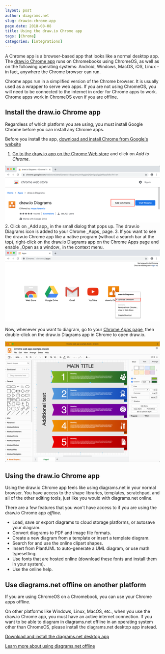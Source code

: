 ```yaml
---
layout: post
author: diagrams.net
slug: drawio-chrome-app
page.date: 2018-08-08
title: Using the draw.io Chrome app
tags: [Chrome]
categories: [integrations]
---
```


A Chrome app is a browser-based app that looks like a normal desktop app. The [draw.io Chrome app](https://chrome.google.com/webstore/detail/drawio-diagrams/onlkggianjhjenigcpigpjehhpplldkc?hl=en) runs on Chromebooks using ChromeOS, as well as on the following operating systems: Android, Windows, MacOS, iOS, Linux - in fact, anywhere the Chrome browser can run.

Chrome apps run in a simplified version of the Chrome browser. It is usually used as a wrapper to serve web apps. If you are not using ChromeOS, you will need to be connected to the internet in order for Chrome apps to work. Chrome apps work in ChromeOS even if you are offline.

## Install the draw.io Chrome app

Regardless of which platform you are using, you must install Google Chrome before you can install any Chrome apps.

Before you install the app, [download and install Chrome from Google's website](https://www.google.com/chrome/)

1. [Go to the draw.io app on the Chrome Web store](https://chrome.google.com/webstore/detail/drawio-diagrams/onlkggianjhjenigcpigpjehhpplldkc?hl=en) and click on _Add to Chrome_.
<img src="/assets/img/blog/drawio-chrome-web-store.png" width="600" alt="The draw.io Chrome app on the Chrome web store">
2. Click on _Add app_ in the small dialog that pops up. The draw.io Diagrams icon is added to your Chrome _Apps_ page.
3. If you want to see the draw.io Chrome app like a native program (without a search bar at the top), right-click on the draw.io Diagrams app on the Chrome Apps page and enable _Open as a window_ in the context menu.
<img src="/assets/img/blog/drawio-chrome-web-app-open-as-window.png" width="600" alt="Make the draw.io Chrome app run without the Chrome search field">

Now, whenever you want to diagram, go to your [Chrome _Apps_ page](chrome://apps), then double-click on the draw.io Diagrams app in Chrome to open draw.io.

<img src="/assets/img/blog/drawio-chrome-web-app-example.png" width="600" alt="An infographic template diagram in the draw.io Chrome app">

## Using the draw.io Chrome app

Using the draw.io Chrome app feels like using diagrams.net in your normal browser. You have access to the shape libraries, templates, scratchpad, and all of the other editing tools, just like you would with diagrams.net online.

There are a few features that you won't have access to if you are using the draw.io Chrome app _offline_.

- Load, save or export diagrams to cloud storage platforms, or autosave your diagram.
- Convert diagrams to PDF and image file formats.
- Create a new diagram from a template or insert a template diagram.
- Search for and use the online clipart shapes.
- Insert from PlantUML to auto-generate a UML diagram, or use math typesetting.
- Use fonts that are hosted online (download these fonts and install them in your system).
- Use the online help.

## Use diagrams.net offline on another platform

If you are using ChromeOS on a Chromebook, you can use your Chrome apps offline.

On other platforms like Windows, Linux, MacOS, etc., when you use the draw.io Chrome app, you must have an active internet connection. If you want to be able to diagram in diagrams.net offline in an operating system other than ChromeOS, please install the diagrams.net desktop app instead.

[Download and install the diagrams.net desktop app](https://get.draw.io)

[Learn more about using diagrams.net offline](/blog/diagrams-offline.html)
